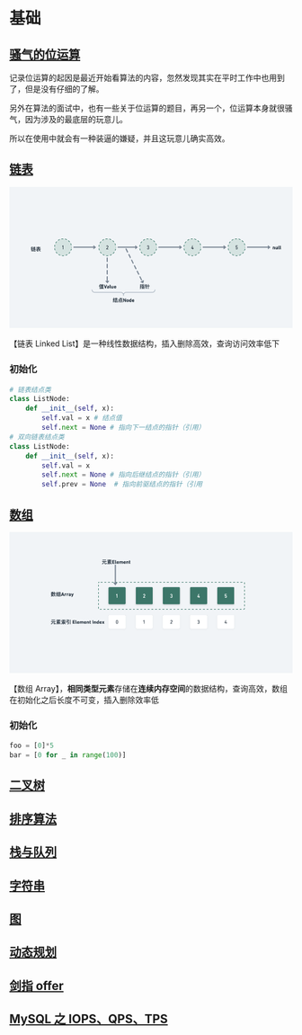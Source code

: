 # 基础

## [骚气的位运算](01.md)

记录位运算的起因是最近开始看算法的内容，忽然发现其实在平时工作中也用到了，但是没有仔细的了解。

另外在算法的面试中，也有一些关于位运算的题目，再另一个，位运算本身就很骚气，因为涉及的最底层的玩意儿。

所以在使用中就会有一种装逼的嫌疑，并且这玩意儿确实高效。

## [链表](./02.md)

![](./asset/linked_list.png)

【链表 Linked List】是一种线性数据结构，插入删除高效，查询访问效率低下

### 初始化

```py
# 链表结点类
class ListNode:
    def __init__(self, x):
        self.val = x # 结点值
        self.next = None # 指向下一结点的指针（引用）
# 双向链表结点类
class ListNode:
    def __init__(self, x):
        self.val = x
        self.next = None # 指向后继结点的指针（引用）
        self.prev = None  # 指向前驱结点的指针（引用
```

## [数组](./03.md)

![](./asset/array.png)

【数组 Array】，**相同类型元素**存储在**连续内存空间**的数据结构，查询高效，数组在初始化之后长度不可变，插入删除效率低

### 初始化

```py
foo = [0]*5
bar = [0 for _ in range(100)]
```

## [二叉树](./04.md)

## [排序算法](./05.md)

## [栈与队列](./06.md)

## [字符串](./07.md)

## [图](./08.md)

## [动态规划](./09.md)

## [剑指 offer](./10.md)

## [MySQL 之 IOPS、QPS、TPS](../interview/01.md)
